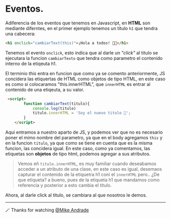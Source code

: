 # Eventos.

Adiferencia de los eventos que tenemos en Javascript, en **HTML** son mediante diferntes, en el primer ejemplo tenemos un titulo `h1` que tendra una cabecera:

````html
<h1 onclick="cambiarText(this)">¡Hola a todos! 🙂✨</h1>
````

Tenemos el evento `onclick`, esto indica que al darle un _"click"_ al titulo se ejecutara la funcion `cambiarTexto` que tendra como parametro el contenido interno de la etiqeuta h1.

El terminio _this_ entra en funcion que como ya se comento anteriormente, JS concidera las etiquertas de HTML como objetos de tipo HTML, en este caso es como si colocaramos "this.innerHTML", que `innerHTML` es entrar al contenido de una etiqeuta, a su valor.

````html
 <script>
        function cambiarText(titulo){
            console.log(titulo)
            titulo.innerHTML = 'Soy el nuevo titulo 🚀';
        }
    </script>
````

Aqui entramos a nuestro aparto de JS, y podemos ver que no es necesario poner el mimo nombre del parametro, ya que en el body agregamos `this` y en la funcion `titulo`, ya que como se tiene en cuenta que es la misma funcion, las concidera igual.
En este caso, como ya comentamos, las etiquetas son **objetos** de tipo html, podemos agregar a sus atributos.

>Vemos eñ `titulo.innerHTML`, es muy familiar cuando deseabamos acceder a un atributo de una clase, en este caso es igual, desemaos capturar el contenido de la etiquetra h1 coni el `innerHTML` pero.. ¿De que etiqueta? a bueno, pues de la etiqueta h1 que mandamos como referencia y posterior a esto cambia el titulo.

Ahora, al darle click al titulo, se cambiara al que nosotros le demos.

---

🪄 Thanks for watching [@Mike Andrade](https://github.com/Mike-std-cpu)